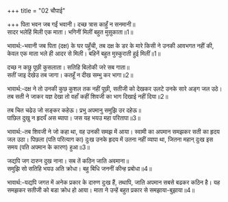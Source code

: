+++
title = "02 चौपाई"

+++
पिता भवन जब गईं भवानी। दच्छ त्रास काहुँ न सनमानी॥  
सादर भलेहिं मिली एक माता। भगिनीं मिलीं बहुत मुसुकाता॥1॥  

भावार्थ:-भवानी जब पिता (दक्ष) के घर पहुँची, तब दक्ष के डर के मारे किसी ने उनकी आवभगत नहीं की, केवल एक माता भले ही आदर से मिली। बहिनें बहुत मुस्कुराती हुई मिलीं॥1॥  

दच्छ न कछु पूछी कुसलाता। सतिहि बिलोकी जरे सब गाता॥  
सतीं जाइ देखेउ तब जागा। कतहूँ न दीख सम्भु कर भागा॥2॥  

भावार्थ:-दक्ष ने तो उनकी कुछ कुशल तक नहीं पूछी, सतीजी को देखकर उलटे उनके सारे अङ्ग जल उठे। तब सती ने जाकर यज्ञ देखा तो वहाँ कहीं शिवजी का भाग दिखाई नहीं दिया॥2॥  

तब चित चढेउ जो सङ्कर कहेऊ। प्रभु अपमानु समुझि उर दहेऊ॥  
पाछिल दुखु न हृदयँ अस ब्यापा। जस यह भयउ महा परितापा॥3॥  

भावार्थ:-तब शिवजी ने जो कहा था, वह उनकी समझ में आया। स्वामी का अपमान समझकर सती का हृदय जल उठा। पिछला (पति परित्याग का) दुःख उनके हृदय में उतना नहीं व्यापा था, जितना महान्‌ दुःख इस समय (पति अपमान के कारण) हुआ॥3॥  

जद्यपि जग दारुन दुख नाना। सब तें कठिन जाति अवमाना॥  
समुझि सो सतिहि भयउ अति क्रोधा। बहु बिधि जननीं कीन्ह प्रबोधा॥4॥  

भावार्थ:-यद्यपि जगत में अनेक प्रकार के दारुण दुःख हैं, तथापि, जाति अपमान सबसे बढकर कठिन है। यह समझकर सतीजी को बडा क्रोध हो आया। माता ने उन्हें बहुत प्रकार से समझाया-बुझाया॥4॥